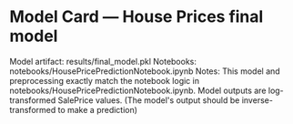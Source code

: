 # Model Card — House Prices final model

Model artifact: results/final_model.pkl
Notebooks: notebooks/HousePricePredictionNotebook.ipynb
Notes: This model and preprocessing exactly match the notebook logic in notebooks/HousePricePredictionNotebook.ipynb.
Model outputs are log-transformed SalePrice values. (The model's output should be inverse-transformed to make a prediction)
